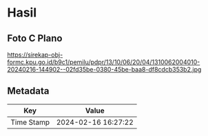 # Hasil

## Foto C Plano

https://sirekap-obj-formc.kpu.go.id/b9c1/pemilu/pdpr/13/10/06/20/04/1310062004010-20240216-144902--02fd35be-0380-45be-baa8-df8cdcb353b2.jpg


## Metadata

| Key        | Value               |
| ---------- | ------------------- |
| Time Stamp | 2024-02-16 16:27:22 |



